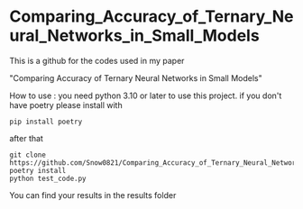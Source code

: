 # Comparing_Accuracy_of_Ternary_Neural_Networks_in_Small_Models
This is a github for the codes used in my paper

"Comparing Accuracy of Ternary Neural Networks in Small Models"

How to use :
you need python 3.10 or later to use this project.
if you don't have poetry please install with
```
pip install poetry
```
after that
```
git clone https://github.com/Snow0821/Comparing_Accuracy_of_Ternary_Neural_Networks_in_Small_Models.git
poetry install
python test_code.py
```

You can find your results in the results folder